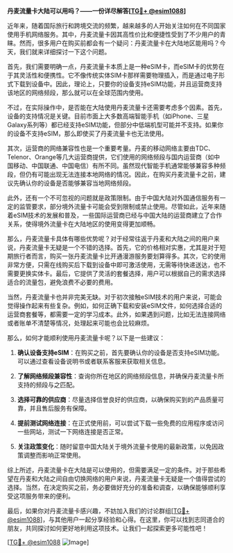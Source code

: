 **丹麦流量卡大陆可以用吗？——一份详尽解答[[TG💪+ @esim1088](https://t.me/s/esim1088)]**

近年来，随着国际旅行和跨境交流的频繁，越来越多的人开始关注如何在不同国家使用手机网络服务。其中，丹麦流量卡因其高性价比和便捷性受到了不少用户的青睐。然而，很多用户在购买前都会有一个疑问：丹麦流量卡在大陆地区能用吗？今天，我们就来详细探讨一下这个问题。

首先，我们需要明确一点，丹麦流量卡本质上是一种eSIM卡，而eSIM卡的优势在于其灵活性和便携性。它不像传统实体SIM卡那样需要物理插入，而是通过电子形式下载到设备中。因此，理论上，只要你的设备支持eSIM功能，并且运营商支持该地区的网络频段，那么就可以在全球范围内使用。

不过，在实际操作中，是否能在大陆使用丹麦流量卡还需要考虑多个因素。首先，设备的支持情况是关键。目前市面上大多数高端智能手机（如iPhone、三星Galaxy系列等）都已经支持eSIM功能，但部分中低端机型可能并不支持。如果你的设备不支持eSIM，那么即使买了丹麦流量卡也无法使用。

其次，运营商的网络兼容性也是一个重要考量。丹麦的移动网络主要由TDC、Telenor、Orange等几大运营商提供，它们使用的网络频段与国内运营商（如中国移动、中国联通、中国电信）有所不同。虽然现代智能手机通常能够兼容多种频段，但仍有可能出现无法连接本地网络的情况。因此，在购买丹麦流量卡之前，建议先确认你的设备是否能够兼容当地网络频段。

此外，还有一个不可忽视的问题就是政策限制。由于中国大陆对外国通信服务有一定的监管要求，部分境外流量卡可能会受到限制或禁止使用。尽管如此，近年来随着eSIM技术的发展和普及，一些国际运营商已经与中国大陆的运营商建立了合作关系，使得境外流量卡在大陆地区的使用变得更加顺畅。

那么，丹麦流量卡具体有哪些优势呢？对于经常往返于丹麦和大陆之间的用户来说，丹麦流量卡无疑是一个不错的选择。首先，它的价格相对实惠，尤其是对于短期旅行者而言，购买一张丹麦流量卡比开通漫游服务要划算得多。其次，它的使用非常方便，只需在线购买后下载到设备中即可激活使用，无需等待快递送达，也不需要更换实体卡。最后，它提供了灵活的套餐选择，用户可以根据自己的需求选择适合的流量包，避免浪费不必要的费用。

当然，丹麦流量卡也并非完美无缺。对于初次接触eSIM技术的用户来说，可能会觉得操作起来有些复杂。例如，如何正确下载和安装eSIM文件，如何选择合适的运营商套餐等，都需要一定的学习成本。此外，如果遇到问题，比如无法连接网络或者账单不清楚等情况，处理起来可能也会比较麻烦。

那么，如何才能顺利使用丹麦流量卡呢？以下是一些建议：

1. **确认设备支持eSIM**：在购买之前，首先要确认你的设备是否支持eSIM功能。可以通过查看设备说明书或者联系客服来获取相关信息。
   
2. **了解网络频段兼容性**：查询你所在地区的网络频段信息，并确保丹麦流量卡所支持的频段与之匹配。

3. **选择可靠的供应商**：尽量选择信誉良好的供应商，以确保购买到的产品质量可靠，并且售后服务有保障。

4. **提前测试网络连接**：在正式使用前，可以尝试下载一些免费的应用程序或访问一些网站，测试一下网络连接是否正常。

5. **关注政策变化**：随时留意中国大陆关于境外流量卡使用的最新政策，以免因政策调整而影响正常使用。

综上所述，丹麦流量卡在大陆是可以使用的，但需要满足一定的条件。对于那些希望在丹麦和大陆之间自由切换网络的用户来说，丹麦流量卡无疑是一个值得尝试的选择。当然，在决定购买之前，务必要做好充分的准备和调查，以确保能够顺利享受这项服务带来的便利。

最后，如果你对丹麦流量卡感兴趣，不妨加入我们的讨论群组[[TG💪+ @esim1088](https://t.me/s/esim1088)]，与其他用户一起分享经验和心得。在这里，你可以找到志同道合的朋友，共同探讨如何更好地利用这项技术。让我们一起探索更多可能性吧！

[[TG💪+ @esim1088](https://t.me/s/esim1088) ![Image](https://i.postimg.cc/4NQfJmqS/Snipaste-2025-05-13-00-14-12.png)]